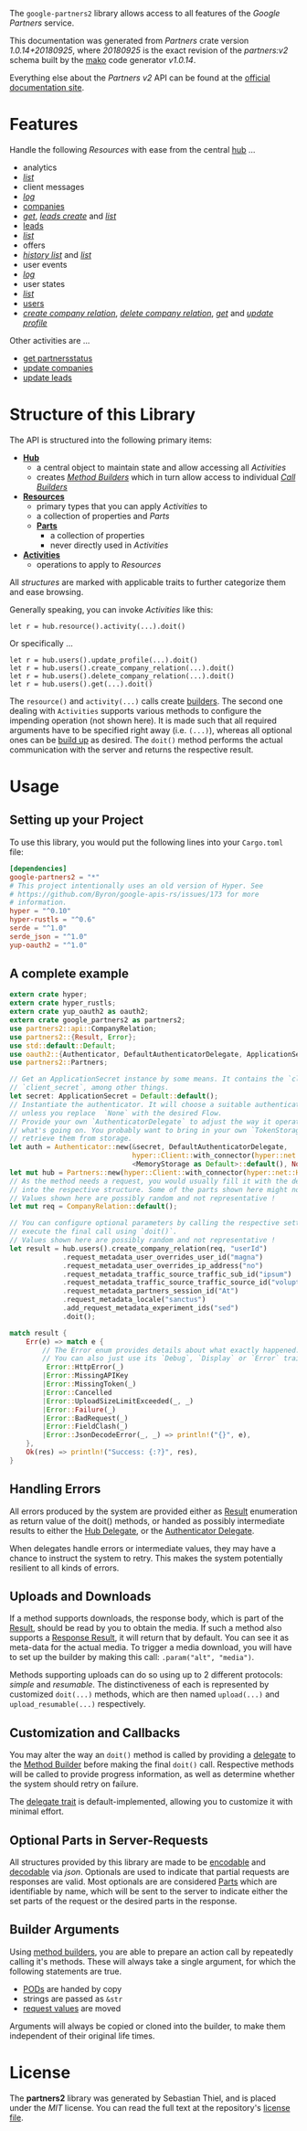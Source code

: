 <!---
DO NOT EDIT !
This file was generated automatically from 'src/mako/api/README.md.mako'
DO NOT EDIT !
-->
The `google-partners2` library allows access to all features of the *Google Partners* service.

This documentation was generated from *Partners* crate version *1.0.14+20180925*, where *20180925* is the exact revision of the *partners:v2* schema built by the [mako](http://www.makotemplates.org/) code generator *v1.0.14*.

Everything else about the *Partners* *v2* API can be found at the
[official documentation site](https://developers.google.com/partners/).
# Features

Handle the following *Resources* with ease from the central [hub](https://docs.rs/google-partners2/1.0.14+20180925/google_partners2/Partners) ... 

* analytics
 * [*list*](https://docs.rs/google-partners2/1.0.14+20180925/google_partners2/api::AnalyticListCall)
* client messages
 * [*log*](https://docs.rs/google-partners2/1.0.14+20180925/google_partners2/api::ClientMessageLogCall)
* [companies](https://docs.rs/google-partners2/1.0.14+20180925/google_partners2/api::Company)
 * [*get*](https://docs.rs/google-partners2/1.0.14+20180925/google_partners2/api::CompanyGetCall), [*leads create*](https://docs.rs/google-partners2/1.0.14+20180925/google_partners2/api::CompanyLeadCreateCall) and [*list*](https://docs.rs/google-partners2/1.0.14+20180925/google_partners2/api::CompanyListCall)
* [leads](https://docs.rs/google-partners2/1.0.14+20180925/google_partners2/api::Lead)
 * [*list*](https://docs.rs/google-partners2/1.0.14+20180925/google_partners2/api::LeadListCall)
* offers
 * [*history list*](https://docs.rs/google-partners2/1.0.14+20180925/google_partners2/api::OfferHistoryListCall) and [*list*](https://docs.rs/google-partners2/1.0.14+20180925/google_partners2/api::OfferListCall)
* user events
 * [*log*](https://docs.rs/google-partners2/1.0.14+20180925/google_partners2/api::UserEventLogCall)
* user states
 * [*list*](https://docs.rs/google-partners2/1.0.14+20180925/google_partners2/api::UserStateListCall)
* [users](https://docs.rs/google-partners2/1.0.14+20180925/google_partners2/api::User)
 * [*create company relation*](https://docs.rs/google-partners2/1.0.14+20180925/google_partners2/api::UserCreateCompanyRelationCall), [*delete company relation*](https://docs.rs/google-partners2/1.0.14+20180925/google_partners2/api::UserDeleteCompanyRelationCall), [*get*](https://docs.rs/google-partners2/1.0.14+20180925/google_partners2/api::UserGetCall) and [*update profile*](https://docs.rs/google-partners2/1.0.14+20180925/google_partners2/api::UserUpdateProfileCall)

Other activities are ...

* [get partnersstatus](https://docs.rs/google-partners2/1.0.14+20180925/google_partners2/api::MethodGetPartnersstatuCall)
* [update companies](https://docs.rs/google-partners2/1.0.14+20180925/google_partners2/api::MethodUpdateCompanyCall)
* [update leads](https://docs.rs/google-partners2/1.0.14+20180925/google_partners2/api::MethodUpdateLeadCall)



# Structure of this Library

The API is structured into the following primary items:

* **[Hub](https://docs.rs/google-partners2/1.0.14+20180925/google_partners2/Partners)**
    * a central object to maintain state and allow accessing all *Activities*
    * creates [*Method Builders*](https://docs.rs/google-partners2/1.0.14+20180925/google_partners2/client::MethodsBuilder) which in turn
      allow access to individual [*Call Builders*](https://docs.rs/google-partners2/1.0.14+20180925/google_partners2/client::CallBuilder)
* **[Resources](https://docs.rs/google-partners2/1.0.14+20180925/google_partners2/client::Resource)**
    * primary types that you can apply *Activities* to
    * a collection of properties and *Parts*
    * **[Parts](https://docs.rs/google-partners2/1.0.14+20180925/google_partners2/client::Part)**
        * a collection of properties
        * never directly used in *Activities*
* **[Activities](https://docs.rs/google-partners2/1.0.14+20180925/google_partners2/client::CallBuilder)**
    * operations to apply to *Resources*

All *structures* are marked with applicable traits to further categorize them and ease browsing.

Generally speaking, you can invoke *Activities* like this:

```Rust,ignore
let r = hub.resource().activity(...).doit()
```

Or specifically ...

```ignore
let r = hub.users().update_profile(...).doit()
let r = hub.users().create_company_relation(...).doit()
let r = hub.users().delete_company_relation(...).doit()
let r = hub.users().get(...).doit()
```

The `resource()` and `activity(...)` calls create [builders][builder-pattern]. The second one dealing with `Activities` 
supports various methods to configure the impending operation (not shown here). It is made such that all required arguments have to be 
specified right away (i.e. `(...)`), whereas all optional ones can be [build up][builder-pattern] as desired.
The `doit()` method performs the actual communication with the server and returns the respective result.

# Usage

## Setting up your Project

To use this library, you would put the following lines into your `Cargo.toml` file:

```toml
[dependencies]
google-partners2 = "*"
# This project intentionally uses an old version of Hyper. See
# https://github.com/Byron/google-apis-rs/issues/173 for more
# information.
hyper = "^0.10"
hyper-rustls = "^0.6"
serde = "^1.0"
serde_json = "^1.0"
yup-oauth2 = "^1.0"
```

## A complete example

```Rust
extern crate hyper;
extern crate hyper_rustls;
extern crate yup_oauth2 as oauth2;
extern crate google_partners2 as partners2;
use partners2::api::CompanyRelation;
use partners2::{Result, Error};
use std::default::Default;
use oauth2::{Authenticator, DefaultAuthenticatorDelegate, ApplicationSecret, MemoryStorage};
use partners2::Partners;

// Get an ApplicationSecret instance by some means. It contains the `client_id` and 
// `client_secret`, among other things.
let secret: ApplicationSecret = Default::default();
// Instantiate the authenticator. It will choose a suitable authentication flow for you, 
// unless you replace  `None` with the desired Flow.
// Provide your own `AuthenticatorDelegate` to adjust the way it operates and get feedback about 
// what's going on. You probably want to bring in your own `TokenStorage` to persist tokens and
// retrieve them from storage.
let auth = Authenticator::new(&secret, DefaultAuthenticatorDelegate,
                              hyper::Client::with_connector(hyper::net::HttpsConnector::new(hyper_rustls::TlsClient::new())),
                              <MemoryStorage as Default>::default(), None);
let mut hub = Partners::new(hyper::Client::with_connector(hyper::net::HttpsConnector::new(hyper_rustls::TlsClient::new())), auth);
// As the method needs a request, you would usually fill it with the desired information
// into the respective structure. Some of the parts shown here might not be applicable !
// Values shown here are possibly random and not representative !
let mut req = CompanyRelation::default();

// You can configure optional parameters by calling the respective setters at will, and
// execute the final call using `doit()`.
// Values shown here are possibly random and not representative !
let result = hub.users().create_company_relation(req, "userId")
             .request_metadata_user_overrides_user_id("magna")
             .request_metadata_user_overrides_ip_address("no")
             .request_metadata_traffic_source_traffic_sub_id("ipsum")
             .request_metadata_traffic_source_traffic_source_id("voluptua.")
             .request_metadata_partners_session_id("At")
             .request_metadata_locale("sanctus")
             .add_request_metadata_experiment_ids("sed")
             .doit();

match result {
    Err(e) => match e {
        // The Error enum provides details about what exactly happened.
        // You can also just use its `Debug`, `Display` or `Error` traits
         Error::HttpError(_)
        |Error::MissingAPIKey
        |Error::MissingToken(_)
        |Error::Cancelled
        |Error::UploadSizeLimitExceeded(_, _)
        |Error::Failure(_)
        |Error::BadRequest(_)
        |Error::FieldClash(_)
        |Error::JsonDecodeError(_, _) => println!("{}", e),
    },
    Ok(res) => println!("Success: {:?}", res),
}

```
## Handling Errors

All errors produced by the system are provided either as [Result](https://docs.rs/google-partners2/1.0.14+20180925/google_partners2/client::Result) enumeration as return value of
the doit() methods, or handed as possibly intermediate results to either the 
[Hub Delegate](https://docs.rs/google-partners2/1.0.14+20180925/google_partners2/client::Delegate), or the [Authenticator Delegate](https://docs.rs/yup-oauth2/*/yup_oauth2/trait.AuthenticatorDelegate.html).

When delegates handle errors or intermediate values, they may have a chance to instruct the system to retry. This 
makes the system potentially resilient to all kinds of errors.

## Uploads and Downloads
If a method supports downloads, the response body, which is part of the [Result](https://docs.rs/google-partners2/1.0.14+20180925/google_partners2/client::Result), should be
read by you to obtain the media.
If such a method also supports a [Response Result](https://docs.rs/google-partners2/1.0.14+20180925/google_partners2/client::ResponseResult), it will return that by default.
You can see it as meta-data for the actual media. To trigger a media download, you will have to set up the builder by making
this call: `.param("alt", "media")`.

Methods supporting uploads can do so using up to 2 different protocols: 
*simple* and *resumable*. The distinctiveness of each is represented by customized 
`doit(...)` methods, which are then named `upload(...)` and `upload_resumable(...)` respectively.

## Customization and Callbacks

You may alter the way an `doit()` method is called by providing a [delegate](https://docs.rs/google-partners2/1.0.14+20180925/google_partners2/client::Delegate) to the 
[Method Builder](https://docs.rs/google-partners2/1.0.14+20180925/google_partners2/client::CallBuilder) before making the final `doit()` call. 
Respective methods will be called to provide progress information, as well as determine whether the system should 
retry on failure.

The [delegate trait](https://docs.rs/google-partners2/1.0.14+20180925/google_partners2/client::Delegate) is default-implemented, allowing you to customize it with minimal effort.

## Optional Parts in Server-Requests

All structures provided by this library are made to be [encodable](https://docs.rs/google-partners2/1.0.14+20180925/google_partners2/client::RequestValue) and 
[decodable](https://docs.rs/google-partners2/1.0.14+20180925/google_partners2/client::ResponseResult) via *json*. Optionals are used to indicate that partial requests are responses 
are valid.
Most optionals are are considered [Parts](https://docs.rs/google-partners2/1.0.14+20180925/google_partners2/client::Part) which are identifiable by name, which will be sent to 
the server to indicate either the set parts of the request or the desired parts in the response.

## Builder Arguments

Using [method builders](https://docs.rs/google-partners2/1.0.14+20180925/google_partners2/client::CallBuilder), you are able to prepare an action call by repeatedly calling it's methods.
These will always take a single argument, for which the following statements are true.

* [PODs][wiki-pod] are handed by copy
* strings are passed as `&str`
* [request values](https://docs.rs/google-partners2/1.0.14+20180925/google_partners2/client::RequestValue) are moved

Arguments will always be copied or cloned into the builder, to make them independent of their original life times.

[wiki-pod]: http://en.wikipedia.org/wiki/Plain_old_data_structure
[builder-pattern]: http://en.wikipedia.org/wiki/Builder_pattern
[google-go-api]: https://github.com/google/google-api-go-client

# License
The **partners2** library was generated by Sebastian Thiel, and is placed 
under the *MIT* license.
You can read the full text at the repository's [license file][repo-license].

[repo-license]: https://github.com/Byron/google-apis-rsblob/master/LICENSE.md
